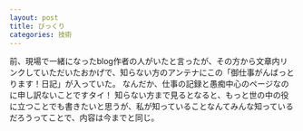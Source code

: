 ```yaml
---
layout: post
title: びっくり
categories: 技術
---
```


前、現場で一緒になったblog作者の人がいたと言ったが、その方から文章内リンクしていただいたおかげで、知らない方のアンテナにこの「御仕事がんばっとります！日記」が入っていた。
なんだか、仕事の記録と愚痴中心のページなのに申し訳ないことですタイ！
知らない方まで見るとなると、もっと世の中の役に立つことでも書きたいと思うが、私が知っていることなんてみんな知っているだろうってことで、内容は今までと同じ。

